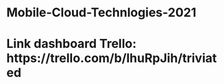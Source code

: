 # Mobile-Cloud-Technlogies-2021
<h1>Link dashboard Trello: https://trello.com/b/lhuRpJih/triviated</h1>
